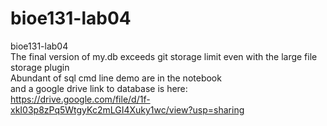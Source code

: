 # bioe131-lab04
bioe131-lab04  
The final version of my.db exceeds git storage limit even with the large file storage plugin  
Abundant of sql cmd line demo are in the notebook  
and a google drive link to database is here:  
https://drive.google.com/file/d/1f-xkI03p8zPq5WtgyKc2mLGI4Xuky1wc/view?usp=sharing


